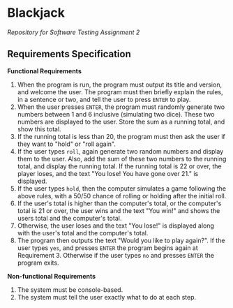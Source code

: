 # Blackjack

*Repository for Software Testing Assignment 2*

## Requirements Specification

**Functional Requirements**

1. When the program is run, the program must output its title and version, and welcome the user. The program must then briefly explain the rules, in a sentence or two, and tell the user to press `ENTER` to play.
2. When the user presses `ENTER`, the program must randomly generate two numbers between 1 and 6 inclusive (simulating two dice). These two numbers are displayed to the user. Store the sum as a running total, and show this total.
3. If the running total is less than 20, the program must then ask the user if they want to "hold" or "roll again".
4. If the user types `roll`, again generate two random numbers and display them to the user. Also, add the sum of these two numbers to the running total, and display the running total. If the running total is 22 or over, the player loses, and the text "You lose! You have gone over 21." is displayed.
5. If the user types `hold`, then the computer simulates a game following the above rules, with a 50/50 chance of rolling or holding after the initial roll.
6. If the user's total is higher than the computer's total, or the computer's total is 21 or over, the user wins and the text "You win!" and shows the users total and the computer's total.
7. Otherwise, the user loses and the text "You lose!" is displayed along with the user's total and the computer's total.
8. The program then outputs the text "Would you like to play again?". If the user types `yes`, and presses `ENTER` the program begins again at Requirement 3. Otherwise if the user types `no` and presses `ENTER` the program exits.

**Non-functional Requirements**

1. The system must be console-based.
2. The system must tell the user exactly what to do at each step.